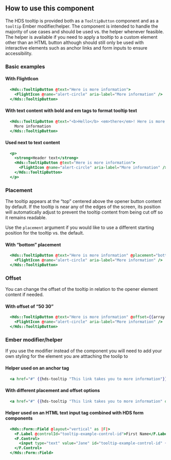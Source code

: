 ## How to use this component

The HDS tooltip is provided both as a `TooltipButton` component and as a `tooltip` Ember modifier/helper. The component is intended to handle the majority of use cases and should be used vs. the helper whenever feasible. The helper is available if you need to apply a tooltip to a custom element other than an HTML button although should still only be used with interactive elements such as anchor links and form inputs to ensure accessibility.

<!-- use the same heading order from Guidelines -->
### Basic examples 

#### With FlightIcon
```handlebars
  <Hds::TooltipButton @text="Here is more information">
    <FlightIcon @name="alert-circle" aria-label="More information" />
  </Hds::TooltipButton>
```

#### With text content with bold and em tags to format tooltip text
```handlebars
  <Hds::TooltipButton @text="<b>Hello</b> <em>there</em>! Here is more info.">
    More information
  </Hds::TooltipButton>
```

#### Used next to text content
```handlebars
  <p>
    <strong>Header text</strong>
    <Hds::TooltipButton @text="Here is more information">
      <FlightIcon @name="alert-circle" aria-label="More information" />
    </Hds::TooltipButton>
  </p>
```

### Placement

The tooltip appears at the “top” centered above the opener button content by default. If the tooltip is near any of the edges of the screen, its position will automatically adjust to prevent the tooltip content from being cut off so it remains readable.

Use the `placement` argument if you would like to use a different starting position for the tooltip vs. the default.

#### With “bottom” placement

```handlebars
  <Hds::TooltipButton @text="Here is more information" @placement="bottom">
    <FlightIcon @name="alert-circle" aria-label="More information" />
  </Hds::TooltipButton>
```

### Offset

You can change the offset of the tooltip in relation to the opener element content if needed.

#### With offset of “50 30”

```handlebars
  <Hds::TooltipButton @text="Here is more information" @offset={{array 50 30}}>
    <FlightIcon @name="alert-circle" aria-label="More information" />
  </Hds::TooltipButton>
```

### Ember modifier/helper

If you use the modifier instead of the component you will need to add your own styling for the element you are atttaching the toolip to

#### Helper used on an anchor tag

```handlebars
  <a href="#" {{hds-tooltip "This link takes you to more information"}}>More information</a>
```

#### With different placement and offset options
```handlebars
  <a href="#" {{hds-tooltip "This link takes you to more information" options=(hash placement="right" offset=(array 15 60))}}>More information</a>
```

#### Helper used on an HTML text input tag combined with HDS form components

```handlebars
  <Hds::Form::Field @layout="vertical" as |F|>
    <F.Label @controlId="tooltip-example-control-id">First Name</F.Label>
    <F.Control>
      <input type="text" value="Jane" id="tooltip-example-control-id" {{hds-tooltip "Here is more information"}} />
    </F.Control>
  </Hds::Form::Field>
```
